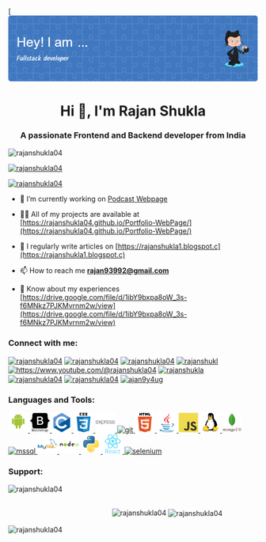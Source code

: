[![MasterHead](https://raw.githubusercontent.com/rajanshukla04/rajanshukla04/main/github-header-image.png)
<h1 align="center">Hi 👋, I'm Rajan Shukla</h1>
<h3 align="center">A passionate Frontend and Backend developer from India</h3>



<p align="left"> <img src="https://komarev.com/ghpvc/?username=rajanshukla04&label=Profile%20views&color=0e75b6&style=flat" alt="rajanshukla04" /> </p>

<p align="left"> <a href="https://github.com/ryo-ma/github-profile-trophy"><img src="https://github-profile-trophy.vercel.app/?username=rajanshukla04" alt="rajanshukla04" /></a> </p>

<p align="left"> <a href="https://twitter.com/rajanshukla04" target="blank"><img src="https://img.shields.io/twitter/follow/rajanshukla04?logo=twitter&style=for-the-badge" alt="rajanshukla04" /></a> </p>

- 🔭 I’m currently working on [Podcast Webpage](https://github.com/rajanshukla04/Podcast-Website)

- 👨‍💻 All of my projects are available at [https://rajanshukla04.github.io/Portfolio-WebPage/](https://rajanshukla04.github.io/Portfolio-WebPage/)

- 📝 I regularly write articles on [https://rajanshukla1.blogspot.c](https://rajanshukla1.blogspot.c)

- 📫 How to reach me **rajan93992@gmail.com**

- 📄 Know about my experiences [https://drive.google.com/file/d/1ibY9bxpa8oW_3s-f6MNkz7PJKMvrnm2w/view](https://drive.google.com/file/d/1ibY9bxpa8oW_3s-f6MNkz7PJKMvrnm2w/view)

<h3 align="left">Connect with me:</h3>
<p align="left">
<a href="https://twitter.com/rajanshukla04" target="blank"><img align="center" src="https://raw.githubusercontent.com/rahuldkjain/github-profile-readme-generator/master/src/images/icons/Social/twitter.svg" alt="rajanshukla04" height="30" width="40" /></a>
<a href="https://linkedin.com/in/rajanshukla04" target="blank"><img align="center" src="https://raw.githubusercontent.com/rahuldkjain/github-profile-readme-generator/master/src/images/icons/Social/linked-in-alt.svg" alt="rajanshukla04" height="30" width="40" /></a>
<a href="https://fb.com/rajanshukla04" target="blank"><img align="center" src="https://raw.githubusercontent.com/rahuldkjain/github-profile-readme-generator/master/src/images/icons/Social/facebook.svg" alt="rajanshukla04" height="30" width="40" /></a>
<a href="https://instagram.com/rajanshukl" target="blank"><img align="center" src="https://raw.githubusercontent.com/rahuldkjain/github-profile-readme-generator/master/src/images/icons/Social/instagram.svg" alt="rajanshukl" height="30" width="40" /></a>
<a href="https://www.youtube.com/c/https://www.youtube.com/@rajanshukla04" target="blank"><img align="center" src="https://raw.githubusercontent.com/rahuldkjain/github-profile-readme-generator/master/src/images/icons/Social/youtube.svg" alt="https://www.youtube.com/@rajanshukla04" height="30" width="40" /></a>
<a href="https://www.codechef.com/users/rajanshukla" target="blank"><img align="center" src="https://cdn.jsdelivr.net/npm/simple-icons@3.1.0/icons/codechef.svg" alt="rajanshukla" height="30" width="40" /></a>
<a href="https://www.hackerrank.com/rajanshukla04" target="blank"><img align="center" src="https://raw.githubusercontent.com/rahuldkjain/github-profile-readme-generator/master/src/images/icons/Social/hackerrank.svg" alt="rajanshukla04" height="30" width="40" /></a>
<a href="https://www.leetcode.com/rajanshukla04" target="blank"><img align="center" src="https://raw.githubusercontent.com/rahuldkjain/github-profile-readme-generator/master/src/images/icons/Social/leet-code.svg" alt="rajanshukla04" height="30" width="40" /></a>
<a href="https://auth.geeksforgeeks.org/user/ajan9y4ug" target="blank"><img align="center" src="https://raw.githubusercontent.com/rahuldkjain/github-profile-readme-generator/master/src/images/icons/Social/geeks-for-geeks.svg" alt="ajan9y4ug" height="30" width="40" /></a>
</p>

<h3 align="left">Languages and Tools:</h3>
<p align="left"> <a href="https://developer.android.com" target="_blank" rel="noreferrer"> <img src="https://raw.githubusercontent.com/devicons/devicon/master/icons/android/android-original-wordmark.svg" alt="android" width="40" height="40"/> </a> <a href="https://getbootstrap.com" target="_blank" rel="noreferrer"> <img src="https://raw.githubusercontent.com/devicons/devicon/master/icons/bootstrap/bootstrap-plain-wordmark.svg" alt="bootstrap" width="40" height="40"/> </a> <a href="https://www.cprogramming.com/" target="_blank" rel="noreferrer"> <img src="https://raw.githubusercontent.com/devicons/devicon/master/icons/c/c-original.svg" alt="c" width="40" height="40"/> </a> <a href="https://www.w3schools.com/css/" target="_blank" rel="noreferrer"> <img src="https://raw.githubusercontent.com/devicons/devicon/master/icons/css3/css3-original-wordmark.svg" alt="css3" width="40" height="40"/> </a> <a href="https://expressjs.com" target="_blank" rel="noreferrer"> <img src="https://raw.githubusercontent.com/devicons/devicon/master/icons/express/express-original-wordmark.svg" alt="express" width="40" height="40"/> </a> <a href="https://git-scm.com/" target="_blank" rel="noreferrer"> <img src="https://www.vectorlogo.zone/logos/git-scm/git-scm-icon.svg" alt="git" width="40" height="40"/> </a> <a href="https://www.w3.org/html/" target="_blank" rel="noreferrer"> <img src="https://raw.githubusercontent.com/devicons/devicon/master/icons/html5/html5-original-wordmark.svg" alt="html5" width="40" height="40"/> </a> <a href="https://www.java.com" target="_blank" rel="noreferrer"> <img src="https://raw.githubusercontent.com/devicons/devicon/master/icons/java/java-original.svg" alt="java" width="40" height="40"/> </a> <a href="https://developer.mozilla.org/en-US/docs/Web/JavaScript" target="_blank" rel="noreferrer"> <img src="https://raw.githubusercontent.com/devicons/devicon/master/icons/javascript/javascript-original.svg" alt="javascript" width="40" height="40"/> </a> <a href="https://www.linux.org/" target="_blank" rel="noreferrer"> <img src="https://raw.githubusercontent.com/devicons/devicon/master/icons/linux/linux-original.svg" alt="linux" width="40" height="40"/> </a> <a href="https://www.mongodb.com/" target="_blank" rel="noreferrer"> <img src="https://raw.githubusercontent.com/devicons/devicon/master/icons/mongodb/mongodb-original-wordmark.svg" alt="mongodb" width="40" height="40"/> </a> <a href="https://www.microsoft.com/en-us/sql-server" target="_blank" rel="noreferrer"> <img src="https://www.svgrepo.com/show/303229/microsoft-sql-server-logo.svg" alt="mssql" width="40" height="40"/> </a> <a href="https://www.mysql.com/" target="_blank" rel="noreferrer"> <img src="https://raw.githubusercontent.com/devicons/devicon/master/icons/mysql/mysql-original-wordmark.svg" alt="mysql" width="40" height="40"/> </a> <a href="https://nodejs.org" target="_blank" rel="noreferrer"> <img src="https://raw.githubusercontent.com/devicons/devicon/master/icons/nodejs/nodejs-original-wordmark.svg" alt="nodejs" width="40" height="40"/> </a> <a href="https://www.python.org" target="_blank" rel="noreferrer"> <img src="https://raw.githubusercontent.com/devicons/devicon/master/icons/python/python-original.svg" alt="python" width="40" height="40"/> </a> <a href="https://reactjs.org/" target="_blank" rel="noreferrer"> <img src="https://raw.githubusercontent.com/devicons/devicon/master/icons/react/react-original-wordmark.svg" alt="react" width="40" height="40"/> </a> <a href="https://www.selenium.dev" target="_blank" rel="noreferrer"> <img src="https://raw.githubusercontent.com/detain/svg-logos/780f25886640cef088af994181646db2f6b1a3f8/svg/selenium-logo.svg" alt="selenium" width="40" height="40"/> </a> </p>

<h3 align="left">Support:</h3>
<p><a href="https://ko-fi.com/rajanshukla04"> <img align="left" src="https://cdn.ko-fi.com/cdn/kofi3.png?v=3" height="50" width="210" alt="rajanshukla04" /></a></p><br><br>

<p><img align="left" src="https://github-readme-stats.vercel.app/api/top-langs?username=rajanshukla04&show_icons=true&locale=en&layout=compact" alt="rajanshukla04" /></p>

<p>&nbsp;<img align="center" src="https://github-readme-stats.vercel.app/api?username=rajanshukla04&show_icons=true&locale=en" alt="rajanshukla04" /></p>

<p><img align="center" src="https://github-readme-streak-stats.herokuapp.com/?user=rajanshukla04&" alt="rajanshukla04" /></p>
